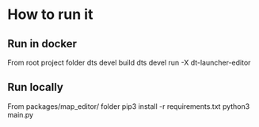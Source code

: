 # How to run it

## Run in docker
From root project folder
	dts devel build
	dts devel run -X
	dt-launcher-editor

## Run locally
From packages/map_editor/ folder
	pip3 install -r requirements.txt
	python3 main.py
